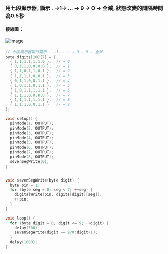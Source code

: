 ### 用七段顯示器, 顯示 . →1→ ... → 9 → 0 → 全滅, 狀態改變的間隔時間為0.5秒

#### 接線圖：
![image](https://user-images.githubusercontent.com/17948436/139261838-55fffbe8-15f4-45f5-aaa2-5ad413d9f927.png)

#### 
```` c
// 七段顯示器製作顯示 . →1→ ... → 9 → 0 → 全滅
byte digits[10][7] = { 
  { 1,1,1,1,1,1,0 },  // = 0
  { 0,1,1,0,0,0,0 },  // = 1
  { 1,1,0,1,1,0,1 },  // = 2
  { 1,1,1,1,0,0,1 },  // = 3
  { 0,1,1,0,0,1,1 },  // = 4
  { 1,0,1,1,0,1,1 },  // = 5
  { 1,0,1,1,1,1,1 },  // = 6
  { 1,1,1,0,0,0,0 },  // = 7
  { 1,1,1,1,1,1,1 },  // = 8
  { 1,1,1,0,0,1,1 }   // = 9
};

void setup() {    
  pinMode(1, OUTPUT);  
  pinMode(2, OUTPUT);
  pinMode(3, OUTPUT);
  pinMode(4, OUTPUT);
  pinMode(5, OUTPUT);
  pinMode(6, OUTPUT);
  pinMode(7, OUTPUT);
  pinMode(8, OUTPUT);
  sevenSegWrite(0); 
}


void sevenSegWrite(byte digit) {
  byte pin = 1;
  for (byte seg = 0; seg < 7; ++seg) {    
    digitalWrite(pin, digits[digit][seg]);
    ++pin;
  }
}

void loop() {
  for (byte digit = 0; digit <= 9; ++digit) {
    delay(500);
    sevenSegWrite(digit == 9?0:digit+1);     
  }
  delay(1000);
}
````
